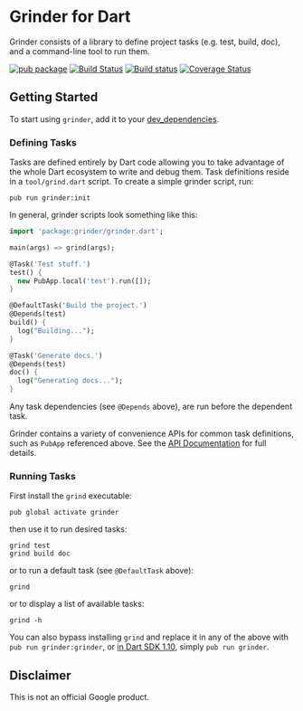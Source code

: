 # Grinder for Dart

Grinder consists of a library to define project tasks (e.g. test, build, doc),
and a command-line tool to run them.

[![pub package](https://img.shields.io/pub/v/grinder.svg)](https://pub.dartlang.org/packages/grinder)
[![Build Status](https://travis-ci.org/google/grinder.dart.svg?branch=master)](https://travis-ci.org/google/grinder.dart)
[![Build status](https://ci.appveyor.com/api/projects/status/rxskyfnov8evqwib/branch/master?svg=true)](https://ci.appveyor.com/project/devoncarew/grinder-dart/branch/master)
[![Coverage Status](https://img.shields.io/coveralls/google/grinder.dart.svg)](https://coveralls.io/r/google/grinder.dart)

## Getting Started

To start using `grinder`, add it to your [dev_dependencies](https://www.dartlang.org/tools/pub/dependencies.html#dev-dependencies).

### Defining Tasks

Tasks are defined entirely by Dart code allowing you to take advantage of
the whole Dart ecosystem to write and debug them.  Task definitions reside
in a `tool/grind.dart` script. To create a simple grinder script, run:

    pub run grinder:init

In general, grinder scripts look something like this:

```dart
import 'package:grinder/grinder.dart';

main(args) => grind(args);

@Task('Test stuff.')
test() {
  new PubApp.local('test').run([]);
}

@DefaultTask('Build the project.')
@Depends(test)
build() {
  log("Building...");
}

@Task('Generate docs.')
@Depends(test)
doc() {
  log("Generating docs...");
}
```

Any task dependencies (see `@Depends` above), are run before the dependent task.

Grinder contains a variety of convenience APIs for common task definitions, such as
`PubApp` referenced above.  See the [API Documentation](http://www.dartdocs.org/documentation/grinder/latest) for full details.

### Running Tasks

First install the `grind` executable:

    pub global activate grinder

then use it to run desired tasks:

    grind test
    grind build doc

or to run a default task (see `@DefaultTask` above):

    grind

or to display a list of available tasks:

    grind -h

You can also bypass installing `grind` and replace it in any of the above
with `pub run grinder:grinder`, or [in Dart SDK 1.10](http://dartbug.com/22129), simply `pub run grinder`.

## Disclaimer

This is not an official Google product.

